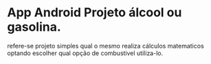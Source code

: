 #  App Android Projeto álcool ou gasolina.



refere-se  projeto simples qual  o mesmo realiza cálculos matematicos   optando  escolher qual opção de  combustivel utiliza-lo.
